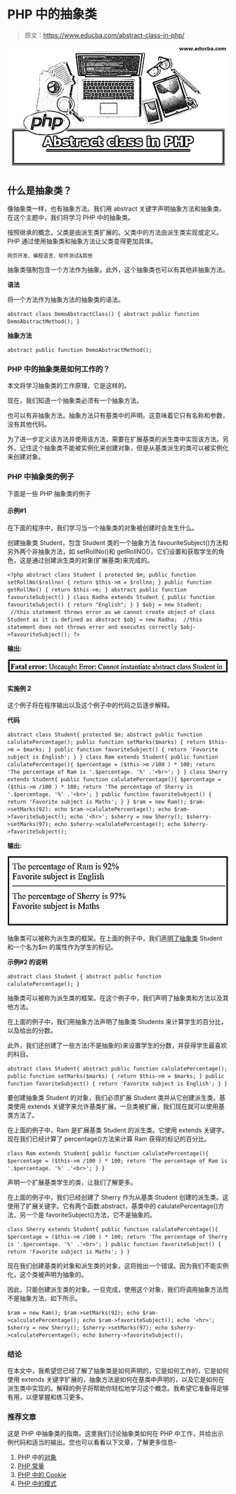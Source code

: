 # PHP 中的抽象类

> 原文：<https://www.educba.com/abstract-class-in-php/>

![Abstract class in PHP](img/9b9ac7eead10ea6086067d7dc04cb92f.png)



## 什么是抽象类？

像抽象类一样，也有抽象方法。我们用 abstract 关键字声明抽象方法和抽象类。在这个主题中，我们将学习 PHP 中的抽象类。

按照继承的概念，父类是由派生类扩展的。父类中的方法由派生类实现或定义。PHP 通过使用抽象类和抽象方法让父类变得更加具体。

<small>网页开发、编程语言、软件测试&其他</small>

抽象类强制包含一个方法作为抽象。此外，这个抽象类也可以有其他非抽象方法。

**语法**

将一个方法作为抽象方法的抽象类的语法。

`abstract class DemoAbstractClass() {
abstract public function DemoAbstractMethod();
}`

**抽象方法**

`abstract public function DemoAbstractMethod();`

### PHP 中的抽象类是如何工作的？

本文将学习抽象类的工作原理，它是这样的。

现在，我们知道一个抽象类必须有一个抽象方法。

也可以有非抽象方法。抽象方法只有基类中的声明。这意味着它只有名称和参数，没有其他代码。

为了进一步定义该方法并使用该方法，需要在扩展基类的派生类中实现该方法。另外，记住这个抽象类不能被实例化来创建对象，但是从基类派生的类可以被实例化来创建对象。

### PHP 中抽象类的例子

下面是一些 PHP 抽象类的例子

#### 示例#1

在下面的程序中，我们学习当一个抽象类的对象被创建时会发生什么。

创建抽象类 Student，包含 Student 类的一个抽象方法 favouriteSubject()方法和另外两个非抽象方法，如 setRollNo()和 getRollNO()，它们设置和获取学生的角色，这是通过创建派生类的对象(扩展基类)来完成的。

`<?php
abstract class Student {
protected $m;
public function setRollNo($rollno) {
return $this->m = $rollno;
}
public function getRollNo() {
return $this->m;
}
abstract public function favouriteSubject()
}
class Radha extends Student {
public function favouriteSubject() {
return "English";
}
}
$obj = new Student;    //this statement throws error as we cannot create object of class Student as it is defined as abstract
$obj = new Radha;  //this statement does not throws error and executes correctly
$obj->favouriteSubject();
?>`

**输出:**

![abstract class in php output 1](img/e882bd190c34de35ba52794b7663092e.png)



#### 实施例 2

这个例子将在程序输出以及这个例子中的代码之后逐步解释。

**代码**

`abstract class Student{
protected $m;
abstract public function calulatePercentage();
public function setMarks($marks) {
return $this->m = $marks;
}
public function favoriteSubject() {
return 'Favorite subject is English';
}
}
class Ram extends Student{
public function calulatePercentage(){
$percentage = ($this->m /100 ) * 100;
return 'The percentage of Ram is '.$percentage. '%' .'<br>';
}
}
class Sherry extends Student{
public function calulatePercentage(){
$percentage = ($this->m /100 ) * 100;
return 'The percentage of Sherry is '.$percentage. '%' .'<br>';
}
public function favoriteSubject() {
return 'Favorite subject is Maths';
}
}
$ram = new Ram();
$ram->setMarks(92);
echo $ram->calulatePercentage();
echo $ram->favoriteSubject();
echo '<hr>';
$sherry = new Sherry();
$sherry->setMarks(97);
echo $sherry->calulatePercentage();
echo $sherry->favoriteSubject();`

**输出:**

![abstract class in php output 2](img/6b9961605b7b672d4f645ce1c8069405.png)



抽象类可以被称为派生类的框架。在上面的例子中，我们[声明了抽象类](https://www.educba.com/abstract-class-in-c-sharp/) Student 和一个名为$m 的属性作为学生的标记。

**示例#2 的说明**

`abstract class Student {
abstract public function calulatePercentage();
}`

抽象类可以被称为派生类的框架。在这个例子中，我们声明了抽象类和方法以及其他方法。

在上面的例子中，我们用抽象方法声明了抽象类 Students 来计算学生的百分比，以及给出的分数。

此外，我们还创建了一些方法(不是抽象的)来设置学生的分数，并获得学生最喜欢的科目。

`abstract class Student{
abstract public function calulatePercentage();
public function setMarks($marks) {
return $this->m = $marks;
}
public function favoriteSubject() {
return 'Favorite subject is English';
}
}`

要创建抽象类 Student 的对象，我们必须扩展 Student 类并从它创建派生类。基类使用 extends 关键字来允许基类扩展。一旦类被扩展，我们现在就可以使用基类方法了。

在上面的例子中，Ram 是扩展基类 Student 的派生类。它使用 extends 关键字。现在我们已经计算了 percentage()方法来计算 Ram 获得的标记的百分比。

`class Ram extends Student{
public function calulatePercentage(){
$percentage = ($this->m /100 ) * 100;
return 'The percentage of Ram is '.$percentage. '%' .'<br>';
}
}`

声明一个扩展基类学生的类，让我们了解更多。

在上面的例子中，我们已经创建了 Sherry 作为从基类 Student 创建的派生类。这使用了扩展关键字。它有两个函数:abstract，基类中的 calulatePercentage()方法，另一个是 favoriteSubject()方法，它不是抽象的。

`class Sherry extends Student{
public function calulatePercentage(){
$percentage = ($this->m /100 ) * 100;
return 'The percentage of Sherry is '.$percentage. '%' .'<br>';
}
public function favoriteSubject() {
return 'Favorite subject is Maths';
}
}`

现在我们创建基类的对象和派生类的对象，这将抛出一个错误。因为我们不能实例化，这个类被声明为抽象的。

因此，只能创建派生类的对象。一旦完成，使用这个对象，我们将调用抽象方法而不是抽象方法，如下所示。

`$ram = new Ram();
$ram->setMarks(92);
echo $ram->calculatePercentage();
echo $ram->favoriteSubject();
echo '<hr>';
$sherry = new Sherry();
$sherry->setMarks(97);
echo $sherry->calculatePercentage();
echo $sherry->favoriteSubject();`

### 结论

在本文中，我希望您已经了解了抽象类是如何声明的，它是如何工作的，它是如何使用 extends 关键字扩展的，抽象方法是如何在基类中声明的，以及它是如何在派生类中实现的。解释的例子将帮助你轻松地学习这个概念。我希望它准备得足够有用，以便掌握和练习更多。

### 推荐文章

这是 PHP 中抽象类的指南。这里我们讨论抽象类如何在 PHP 中工作，并给出示例代码和适当的输出。您也可以看看以下文章，了解更多信息–

1.  PHP 中的[对象](https://www.educba.com/object-in-php/)
2.  [PHP 常量](https://www.educba.com/php-constants/)
3.  [PHP 中的 Cookie](https://www.educba.com/cookie-in-php/)
4.  [PHP 中的模式](https://www.educba.com/patterns-in-php/)





